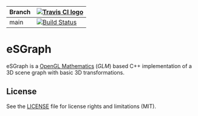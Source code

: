 Branch|[![Travis CI logo](TravisCI.png)](https://travis-ci.org)
---|---
main|[![Build Status](https://travis-ci.org/elduty/eSGraph.svg?branch=main)](https://travis-ci.org/github/elduty/eSGraph)

# eSGraph

eSGraph is a [OpenGL Mathematics](http://glm.g-truc.net/) (*GLM*) based C++ implementation of a 3D scene graph with basic 3D transformations.

## License

See the [LICENSE](LICENSE.md) file for license rights and limitations (MIT).
